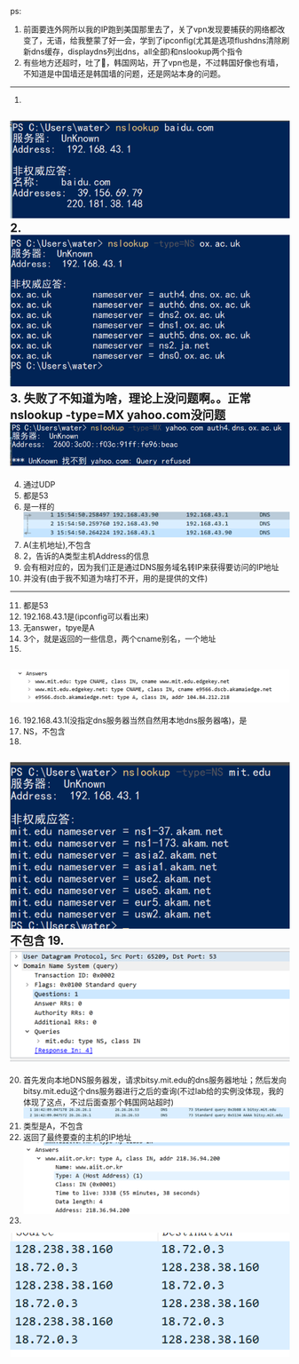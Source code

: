 ps: 
1. 前面要连外网所以我的IP跑到美国那里去了，关了vpn发现要捕获的网络都改变了，无语，给我整蒙了好一会，学到了ipconfig(尤其是选项flushdns清除刷新dns缓存，displaydns列出dns，all全部)和nslookup两个指令
2. 有些地方还超时，吐了🤮，韩国网站，开了vpn也是，不过韩国好像也有墙，不知道是中国墙还是韩国墙的问题，还是网站本身的问题。
---
1. 
![IMG](../IMG/1.png)
2. 
![IMG](../IMG/2.png)
3. 失败了不知道为啥，理论上没问题啊。。正常nslookup -type=MX yahoo.com没问题
![IMG](../IMG/3.png)
---
4. 通过UDP
5. 都是53
6. 是一样的
![IMG](../IMG/4.png)
7. A(主机地址),不包含
8. 2，告诉的A类型主机Address的信息
9. 会有相对应的，因为我们正是通过DNS服务域名转IP来获得要访问的IP地址
10. 并没有(由于我不知道为啥打不开，用的是提供的文件)
---
11. 都是53
12. 192.168.43.1是(ipconfig可以看出来)
13. 无answer，tpye是A
14. 3个，就是返回的一些信息，两个cname别名，一个地址
15. 
![IMG](../IMG/5.png)
---
16. 192.168.43.1(没指定dns服务器当然自然用本地dns服务器咯)，是
17. NS，不包含
18. 
![IMG](../IMG/7.png)
不包含
19. 
![IMG](../IMG/8.png)
---
20. 首先发向本地DNS服务器发，请求bitsy.mit.edu的dns服务器地址；然后发向bitsy.mit.edu这个dns服务器进行之后的查询(不过lab给的实例没体现，我的体现了这点，不过后面查那个韩国网站超时)
![IMG](../IMG/11.png)
21. 类型是A，不包含
22. 返回了最终要查的主机的IP地址
![IMG](../IMG/10.png)
23. 
![IMG](../IMG/9.png)
